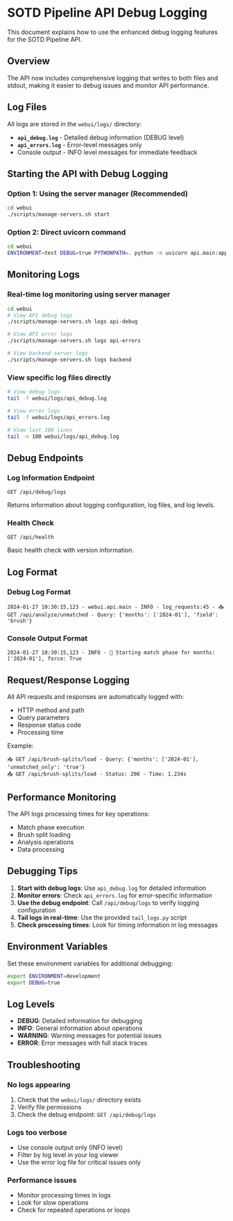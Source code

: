 # SOTD Pipeline API Debug Logging

This document explains how to use the enhanced debug logging features for the SOTD Pipeline API.

## Overview

The API now includes comprehensive logging that writes to both files and stdout, making it easier to debug issues and monitor API performance.

## Log Files

All logs are stored in the `webui/logs/` directory:

- **`api_debug.log`** - Detailed debug information (DEBUG level)
- **`api_errors.log`** - Error-level messages only
- Console output - INFO level messages for immediate feedback

## Starting the API with Debug Logging

### Option 1: Using the server manager (Recommended)
```bash
cd webui
./scripts/manage-servers.sh start
```

### Option 2: Direct uvicorn command
```bash
cd webui
ENVIRONMENT=test DEBUG=true PYTHONPATH=. python -m uvicorn api.main:app --host 0.0.0.0 --port 8000 --reload --log-level debug
```

## Monitoring Logs

### Real-time log monitoring using server manager
```bash
cd webui
# View API debug logs
./scripts/manage-servers.sh logs api-debug

# View API error logs
./scripts/manage-servers.sh logs api-errors

# View backend server logs
./scripts/manage-servers.sh logs backend
```

### View specific log files directly
```bash
# View debug logs
tail -f webui/logs/api_debug.log

# View error logs
tail -f webui/logs/api_errors.log

# View last 100 lines
tail -n 100 webui/logs/api_debug.log
```

## Debug Endpoints

### Log Information Endpoint
```
GET /api/debug/logs
```
Returns information about logging configuration, log files, and log levels.

### Health Check
```
GET /api/health
```
Basic health check with version information.

## Log Format

### Debug Log Format
```
2024-01-27 10:30:15,123 - webui.api.main - INFO - log_requests:45 - 📥 GET /api/analyze/unmatched - Query: {'months': ['2024-01'], 'field': 'brush'}
```

### Console Output Format
```
2024-01-27 10:30:15,123 - INFO - 🎯 Starting match phase for months: ['2024-01'], force: True
```

## Request/Response Logging

All API requests and responses are automatically logged with:
- HTTP method and path
- Query parameters
- Response status code
- Processing time

Example:
```
📥 GET /api/brush-splits/load - Query: {'months': ['2024-01'], 'unmatched_only': 'true'}
📤 GET /api/brush-splits/load - Status: 200 - Time: 1.234s
```

## Performance Monitoring

The API logs processing times for key operations:
- Match phase execution
- Brush split loading
- Analysis operations
- Data processing

## Debugging Tips

1. **Start with debug logs**: Use `api_debug.log` for detailed information
2. **Monitor errors**: Check `api_errors.log` for error-specific information
3. **Use the debug endpoint**: Call `/api/debug/logs` to verify logging configuration
4. **Tail logs in real-time**: Use the provided `tail_logs.py` script
5. **Check processing times**: Look for timing information in log messages

## Environment Variables

Set these environment variables for additional debugging:

```bash
export ENVIRONMENT=development
export DEBUG=true
```

## Log Levels

- **DEBUG**: Detailed information for debugging
- **INFO**: General information about operations
- **WARNING**: Warning messages for potential issues
- **ERROR**: Error messages with full stack traces

## Troubleshooting

### No logs appearing
1. Check that the `webui/logs/` directory exists
2. Verify file permissions
3. Check the debug endpoint: `GET /api/debug/logs`

### Logs too verbose
- Use console output only (INFO level)
- Filter by log level in your log viewer
- Use the error log file for critical issues only

### Performance issues
- Monitor processing times in logs
- Look for slow operations
- Check for repeated operations or loops 